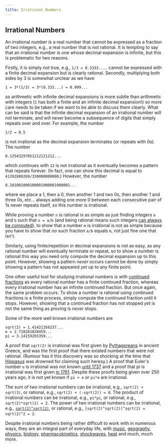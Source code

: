 ```yaml
---
title: Irrational Numbers
---
```

## Irrational Numbers

An irrational number is a real number that cannot be expressed as a fraction of two integers, e.g., a real number that is not rational. It is tempting to say that an irrational number is one whose decimal expansion is infinite, but this is problematic for two reasons.

Firstly, it is simply not true, e.g., `1/3 = 0.3333....` cannot be expressed with a finite decimal expansion but is clearly rational. Secondly, multiplying both sides by 3 is somewhat unclear as we have
```
1 = 3*(1/3) = 3*(0.333...) = 0.999...
```
so arithmetic with infinite decimal expansions is more subtle than arithmetic with integers (`1` has both a finite and an infinite decimal expansion!) so more care needs to be taken if we want to be able to discuss them clearly. What can be said is that the infinite decimal expansion of an irrational number will not terminate, and will never become a subsequence of digits that simply repeats over and over. For example, the number
```
1/2 = 0.5
```
is not irrational as the decimal expansion terminates (or repeats with 0s). The number
```
0.12543297051212121212...
```
which continues with `12` is not irrational as it eventually becomes a pattern that repeats forever. (In fact, one can show this decimal is equal to `41392880269/330000000000`.) However, the number
```
0.101001000100001000001000001...
```
where we place a 1, then a 0, then another 1 and two 0s, then another 1 and three 0s, etc... always adding one more 0 between each consecutive pair of 1s never repeats itself, so this number is irrational.

While proving a number `n` is rational is as simple as just finding integers `a` and `b` such that `n = a/b` (and being rational means such integers [can always be computed](https://en.wikipedia.org/wiki/Decimal#Rational_numbers)), to show that a number `m` is irrational is not as simple because you have to show that *no* such fraction `a/b` equals `m`, not just fine one that isn't.

Similarly, using finite/repetition in decimal expansions is not as easy, as any rational number will eventually terminate or repeat, so to show a number is rational this way you need only compute the decimal expansion up to this point. However, showing a pattern *never* occurs cannot be done by simply showing a pattern has not appeared *yet* up to any finite point.

One other useful tool for studying irrational numbers is with [continued fractions](https://en.wikipedia.org/wiki/Continued_fraction) as every rational number has a finite continued fraction, whereas every irrational number has an infinite continued fraction. But once again, the same problem occurs. To show a number is rational using continued fractions is a finite process, simply compute the continued fraction until it stops. However, showing that a continued fraction has not stopped *yet* is not the same thing as proving is *never* stops.

Some of the more well known irrational numbers are
```
sqrt(2) = 1.41421356237...
e = 2.718281828459...
pi = 3.14159265359...
```
A proof that `sqrt(2)` is irrational was first given by [Pythagoreans](https://en.wikipedia.org/wiki/Square_root_of_2#History) in ancient Greece, and was the first proof that there existed numbers that were not rational. (Rumour has it this discovery was so shocking at the time that [Hippasus](https://en.wikipedia.org/wiki/Hippasus) was drowned for claiming such heresy.) A proof that Euler's number `e` is irrational was not known [until 1737](https://en.wikipedia.org/wiki/Proof_that_e_is_irrational#Euler's_proof) and a proof that pi is irrational was first given [in 1761](https://en.wikipedia.org/wiki/Proof_that_%CF%80_is_irrational). Despite these proofs being given over 250 years ago, it is not yet known if `pi + e` or `pi*e` are irrational.

The sum of two irrational numbers can be irrational, e.g., `sqrt(2) + sqrt(3)`, or rational, e.g., `sqrt(2) + (-sqrt(2)) = 0`. The product of irrational numbers can be irrational, e.g., `pi*pi`, or rational, e.g., `sqrt(2)*sqrt(2) = 2`. The power of two irrational numbers can be irrational, e.g., [`sqrt(2)^sqrt(2)`](https://en.wikipedia.org/wiki/Irrational_number#Irrational_powers), or rational, e.g., `[sqrt(2)^sqrt(2)]^sqrt(2) = sqrt(2)^2 = 2`.

Despite irrational numbers being rather difficult to work with in numerous ways, they are an integral part of everyday life, with [music](https://math.stackexchange.com/questions/11669/mathematical-difference-between-white-and-black-notes-in-a-piano), [geography](https://www.theguardian.com/science/alexs-adventures-in-numberland/2015/mar/14/pi-day-2015-pi-rivers-truth-grime), [physics](https://en.wikipedia.org/wiki/Einstein_field_equations), [biology](https://www.ncbi.nlm.nih.gov/pmc/articles/PMC3677036/), [pharmacokinetics](https://en.wikipedia.org/wiki/Pharmacokinetics#Metrics), [shockwaves](https://en.wikipedia.org/wiki/Burgers%27_equation), [heat](https://en.wikipedia.org/wiki/Heat_equation#Fundamental_solutions) and much, much more.
